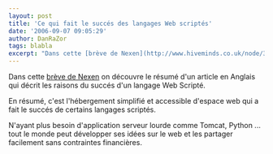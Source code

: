 ```yaml
---
layout: post
title: 'Ce qui fait le succés des langages Web scriptés'
date: '2006-09-07 09:05:29'
author: DanRaZor
tags: blabla
excerpt: "Dans cette [brève de Nexen](http://www.hiveminds.co.uk/node/3115) on découvre le résumé d'un article en Anglais   qui décrit les raisons du succés d'un langage Web Scripté.  \n  \nEn résumé, c'est l'hébergement simplifié et accessible d'espace web qui a fait le succés de certains langages scriptés.  \n  \nN'ayant plus besoin d'application      …"
---
```


Dans cette [brève de Nexen](http://www.hiveminds.co.uk/node/3115) on découvre le résumé d'un article en Anglais   qui décrit les raisons du succés d'un langage Web Scripté.

En résumé, c'est l'hébergement simplifié et accessible d'espace web qui a fait le succés de certains langages scriptés.

N'ayant plus besoin d'application serveur lourde comme Tomcat, Python ...   tout le monde peut développer ses idées sur le web et les partager facilement sans contraintes financières.
